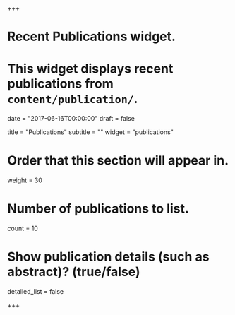 +++
# Recent Publications widget.
# This widget displays recent publications from `content/publication/`.

date = "2017-06-16T00:00:00"
draft = false

title = "Publications"
subtitle = ""
widget = "publications"

# Order that this section will appear in.
weight = 30

# Number of publications to list.
count = 10

# Show publication details (such as abstract)? (true/false)
detailed_list = false

+++
